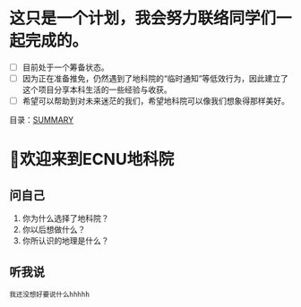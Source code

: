 # 这只是一个计划，我会努力联络同学们一起完成的。
- [ ] 目前处于一个筹备状态。
- [ ] 因为正在准备推免，仍然遇到了地科院的“临时通知”等低效行为，因此建立了这个项目分享本科生活的一些经验与收获。
- [ ] 希望可以帮助到对未来迷茫的我们，希望地科院可以像我们想象得那样美好。
  
目录：[SUMMARY](SUMMARY.md)

# 🎉欢迎来到ECNU地科院

## 问自己
1. 你为什么选择了地科院？
2. 你以后想做什么？
3. 你所认识的地理是什么？

## 听我说
    我还没想好要说什么hhhhh
